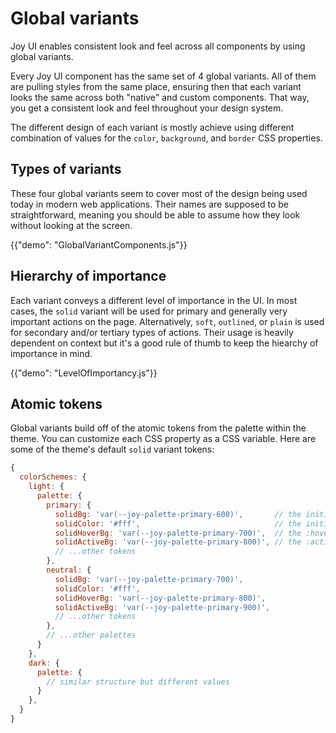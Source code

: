 # Global variants

<p class="description">Joy UI enables consistent look and feel across all components by using global variants.</p>

Every Joy UI component has the same set of 4 global variants. All of them are pulling styles from the same place, ensuring then that each variant looks the same across both "native" and custom components. That way, you get a consistent look and feel throughout your design system.

The different design of each variant is mostly achieve using different combination of values for the `color`, `background`, and `border` CSS properties.

## Types of variants

These four global variants seem to cover most of the design being used today in modern web applications. Their names are supposed to be straightforward, meaning you should be able to assume how they look without looking at the screen.

{{"demo": "GlobalVariantComponents.js"}}

## Hierarchy of importance

Each variant conveys a different level of importance in the UI. In most cases, the `solid` variant will be used for primary and generally very important actions on the page. Alternatively, `soft`, `outlined`, or `plain` is used for secondary and/or tertiary types of actions. Their usage is heavily dependent on context but it's a good rule of thumb to keep the hiearchy of importance in mind.

{{"demo": "LevelOfImportancy.js"}}

## Atomic tokens

Global variants build off of the atomic tokens from the palette within the theme. You can customize each CSS property as a CSS variable. Here are some of the theme's default `solid` variant tokens:

```js
{
  colorSchemes: {
    light: {
      palette: {
        primary: {
          solidBg: 'var(--joy-palette-primary-600)',       // the initial background
          solidColor: '#fff',                              // the initial color
          solidHoverBg: 'var(--joy-palette-primary-700)',  // the :hover background
          solidActiveBg: 'var(--joy-palette-primary-800)', // the :active background
          // ...other tokens
        },
        neutral: {
          solidBg: 'var(--joy-palette-primary-700)',
          solidColor: '#fff',
          solidHoverBg: 'var(--joy-palette-primary-800)',
          solidActiveBg: 'var(--joy-palette-primary-900)',
          // ...other tokens
        },
        // ...other palettes
      }
    },
    dark: {
      palette: {
        // similar structure but different values
      }
    },
  }
}
```
